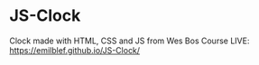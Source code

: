 # JS-Clock

Clock made with HTML, CSS and JS from Wes Bos Course
LIVE: https://emilblef.github.io/JS-Clock/
